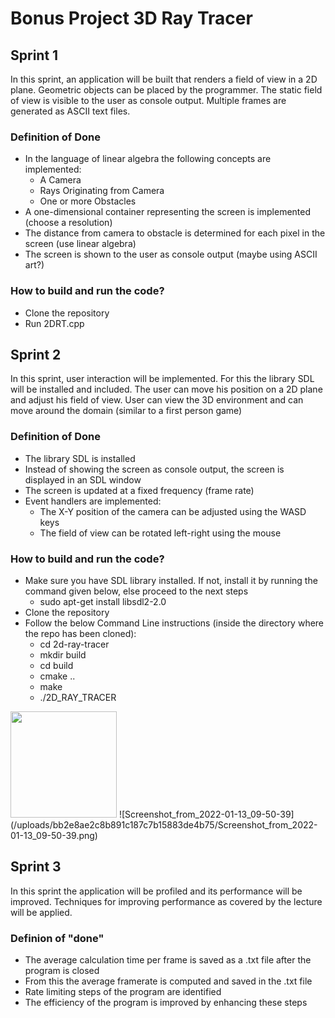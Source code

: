 # Bonus Project 3D Ray Tracer

## Sprint 1

In this sprint, an application will be built that renders a field of view in a 2D plane. Geometric objects can be placed by the programmer. The static field of view is visible to the user as console output. Multiple frames are generated as ASCII text files.

### Definition of Done

- In the language of linear algebra the following concepts are implemented:
    - A Camera
    - Rays Originating from Camera
    - One or more Obstacles
- A one-dimensional container representing the screen is implemented (choose a resolution)
- The distance from camera to obstacle is determined for each pixel in the screen (use linear algebra)
- The screen is shown to the user as console output (maybe using ASCII art?)

### How to build and run the code?
- Clone the repository
- Run 2DRT.cpp

## Sprint 2

In this sprint, user interaction will be implemented. For this the library SDL will be installed and included. The user can move his position on a 2D plane and adjust his field of view.
User can view the 3D environment and can move around the domain (similar to a first person game)

### Definition of Done

- The library SDL is installed
- Instead of showing the screen as console output, the screen is displayed in an SDL window
- The screen is updated at a fixed frequency (frame rate)
- Event handlers are implemented:
    - The X-Y position of the camera can be adjusted using the WASD keys
    - The field of view can be rotated left-right using the mouse

### How to build and run the code?
- Make sure you have SDL library installed. If not, install it by running the command given below, else proceed to the next steps
    - sudo apt-get install libsdl2-2.0
- Clone the repository
- Follow the below Command Line instructions (inside the directory where the repo has been cloned):
    - cd 2d-ray-tracer
    - mkdir build
    - cd build
    - cmake ..
    - make
    - ./2D_RAY_TRACER
<img src="./README_figures/Pred_wgan_2.png" width=170>    
![Screenshot_from_2022-01-13_09-50-39](/uploads/bb2e8ae2c8b891c187c7b15883de4b75/Screenshot_from_2022-01-13_09-50-39.png)

## Sprint 3
In this sprint the application will be profiled and its performance will be improved. Techniques for improving performance as covered by the lecture will be applied.

### Definion of "done"

- The average calculation time per frame is saved as a .txt file after the program is closed
- From this the average framerate is computed and saved in the .txt file
- Rate limiting steps of the program are identified
- The efficiency of the program is improved by enhancing these steps
